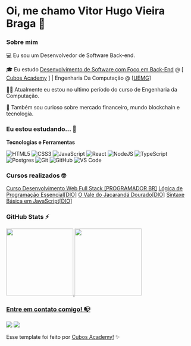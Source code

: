 


# Oi, me chamo Vitor Hugo Vieira Braga 👋

### Sobre mim

💻 Eu sou um Desenvolvedor de Software Back-end.

<!-- Isso é um comentário, não irá aparecer no seu perfil
(Abaixo você seleciona o curso que você está fazendo no momento) -->

🎓 Eu estudo [Desenvolvimento de Software com Foco em Back-End](https://cubos.academy/lp/1000bolsasifood) @ [ [Cubos Academy](https://cubos.academy/) ] | Engenharia Da Computação @ [[UEMG](https://www.uemg.br/ituiutaba)]

👩‍💻 Atualmente eu estou no ultimo período do curso de Engenharia da Computação.

🔎 Também sou curioso sobre mercado financeiro, mundo blockchain e tecnologia.

### Eu estou estudando... 🧩

**Tecnologias e Ferramentas**

<!-- (Aqui você pode adicionar tecnologias que aprendeu no curso, já listamos algumas delas, e outras que já domina)) -->

![HTML5](https://img.shields.io/badge/html5-%23E34F26.svg?style=for-the-badge&logo=html5&logoColor=white)
![CSS3](https://img.shields.io/badge/css3-%231572B6.svg?style=for-the-badge&logo=css3&logoColor=white)
![JavaScript](https://img.shields.io/badge/javascript-%23323330.svg?style=for-the-badge&logo=javascript&logoColor=%23F7DF1E)
![React](https://img.shields.io/badge/react-%2320232a.svg?style=for-the-badge&logo=react&logoColor=%2361DAFB)
![NodeJS](https://img.shields.io/badge/node.js-6DA55F?style=for-the-badge&logo=node.js&logoColor=white)
![TypeScript](https://img.shields.io/badge/typescript-%23007ACC.svg?style=for-the-badge&logo=typescript&logoColor=white)
![Postgres](https://img.shields.io/badge/postgres-%23316192.svg?style=for-the-badge&logo=postgresql&logoColor=white)
![Git](https://img.shields.io/badge/git-%23F05033.svg?style=for-the-badge&logo=git&logoColor=white)
![GitHub](https://img.shields.io/badge/github-%23121011.svg?style=for-the-badge&logo=github&logoColor=white)
![VS Code](https://img.shields.io/badge/VS%20Code-0078d7.svg?style=for-the-badge&logo=visual-studio-code&logoColor=white)

<!-- (Já colocar tecnologias do On Demand que aprende no curso)) -->

### Cursos realizados 🤓

<!-- (Aqui você pode adicionar cursos que você já fez) -->

[Curso Desenvolvimento Web Full Stack [PROGRAMADOR BR]](https://programadorbr.com)
[Lógica de Programação Essencial[DIO]](https://www.dio.me)
[O Vale do Jacarandá Dourado[DIO]](https://www.dio.me)
[Sintaxe Básica em JavaScript[DIO]](https://www.dio.me)

<!--
Substitua o usuário lbguilherme pelo seu usuário no GitHub.
-->

### GitHub Stats ⚡
<div>
<a href="https://github.com/vitorhvieira">
<img height="180em" src="https://github-readme-stats.vercel.app/api/top-langs/?username=vitorhvieira&layout=compact&langs_count=7&theme=dracula"/>
<img height="180em" src="https://github-readme-stats.vercel.app/api?username=vitorhvieira&theme=dracula&show_icons=true"/>
</div>

### Entre em contato comigo! 📭
<div>
<a href="https://instagram.com/vitorhvieira" target="_blank"><img src="https://img.shields.io/badge/-Instagram-%23E4405F?style=for-the-badge&logo=instagram&logoColor=white" target="_blank"></a>
<a href="https://www.linkedin.com/in/vitorhvieira/" target="_blank"><img src="https://img.shields.io/badge/-LinkedIn-%230077B5?style=for-the-badge&logo=linkedin&logoColor=white" target="_blank"></a>   
</div>



Esse template foi feito por <a href="https://cubos.academy/" target="_blank">Cubos Academy!</a> ✨

<!--
**academy-readme-template** is a ✨ _special_ ✨ repository because its `README.md` (this file) appears on your GitHub profile.
-->
